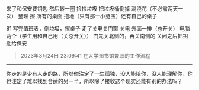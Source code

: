 来了和保安要钥匙
然后转一圈
捡捡垃圾
把垃圾桶倒掉
浇浇花（不必需两天一次）
整理 擦 所有的桌面
拖地（只有那一小范围）还有自己的桌子

81
写完值班表，倒垃圾，擦桌子
走了关电关门窗
关电 外面一排（总开关）
电脑两个（学生用和自己用（关总开关））
门先关北侧的，再关南侧的
关闭之后把钥匙给保安

> 2023年3月24日 23:09:41 在大学图书馆兼职的工作流程

___
你走的是少有人走的路，所以你注定了一生孤独，没人能陪你，没人能理解你，你也注定了难以找到合适的另一半，所以除了接收这个现实还能有别的办法吗？